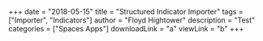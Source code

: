 +++
date = "2018-05-15"
title = "Structured Indicator Importer"
tags = ["Importer", "Indicators"]
author = "Floyd Hightower"
description = "Test"
categories = ["Spaces Apps"]
downloadLink = "a"
viewLink = "b"
+++

